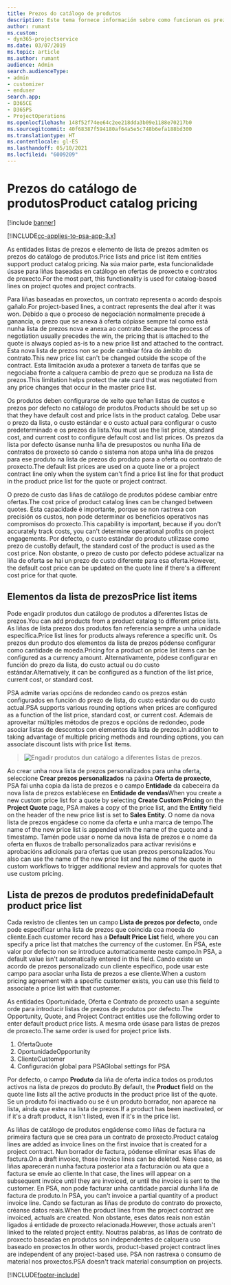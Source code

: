 ```yaml
---
title: Prezos do catálogo de produtos
description: Este tema fornece información sobre como funcionan os prezos do catálogo de produtos en Dynamics 365 Project Service Automation (PSA).
author: rumant
ms.custom:
- dyn365-projectservice
ms.date: 03/07/2019
ms.topic: article
ms.author: rumant
audience: Admin
search.audienceType:
- admin
- customizer
- enduser
search.app:
- D365CE
- D365PS
- ProjectOperations
ms.openlocfilehash: 148f52f74ee64c2ee218dda3b09e1188e70217b0
ms.sourcegitcommit: 40f68387f594180af64a5e5c748b6efa188bd300
ms.translationtype: HT
ms.contentlocale: gl-ES
ms.lasthandoff: 05/10/2021
ms.locfileid: "6009209"
---
```

# <a name="product-catalog-pricing"></a><span data-ttu-id="658b0-103">Prezos do catálogo de produtos</span><span class="sxs-lookup"><span data-stu-id="658b0-103">Product catalog pricing</span></span> 

[!include [banner](../includes/psa-now-project-operations.md)]

[!INCLUDE[cc-applies-to-psa-app-3.x](../includes/cc-applies-to-psa-app-3x.md)]


<span data-ttu-id="658b0-104">As entidades listas de prezos e elemento de lista de prezos admiten os prezos do catálogo de produtos.</span><span class="sxs-lookup"><span data-stu-id="658b0-104">Price lists and price list item entities support product catalog pricing.</span></span> <span data-ttu-id="658b0-105">Na súa maior parte, esta funcionalidade úsase para liñas baseadas en catálogo en ofertas de proxecto e contratos de proxecto.</span><span class="sxs-lookup"><span data-stu-id="658b0-105">For the most part, this functionality is used for catalog-based lines on project quotes and project contracts.</span></span>

<span data-ttu-id="658b0-106">Para liñas baseadas en proxectos, un contrato representa o acordo despois gañalo.</span><span class="sxs-lookup"><span data-stu-id="658b0-106">For project-based lines, a contract represents the deal after it was won.</span></span> <span data-ttu-id="658b0-107">Debido a que o proceso de negociación normalmente precede á ganancia, o prezo que se anexa á oferta cópiase sempre tal como está nunha lista de prezos nova e anexa ao contrato.</span><span class="sxs-lookup"><span data-stu-id="658b0-107">Because the process of negotiation usually precedes the win, the pricing that is attached to the quote is always copied as-is to a new price list and attached to the contract.</span></span> <span data-ttu-id="658b0-108">Esta nova lista de prezos non se pode cambiar fóra do ámbito do contrato.</span><span class="sxs-lookup"><span data-stu-id="658b0-108">This new price list can't be changed outside the scope of the contract.</span></span> <span data-ttu-id="658b0-109">Esta limitación axuda a protexer a tarxeta de tarifas que se negociaba fronte a calquera cambio de prezo que se produza na lista de prezos.</span><span class="sxs-lookup"><span data-stu-id="658b0-109">This limitation helps protect the rate card that was negotiated from any price changes that occur in the master price list.</span></span>

<span data-ttu-id="658b0-110">Os produtos deben configurarse de xeito que teñan listas de custos e prezos por defecto no catálogo de produtos.</span><span class="sxs-lookup"><span data-stu-id="658b0-110">Products should be set up so that they have default cost and price lists in the product catalog.</span></span> <span data-ttu-id="658b0-111">Debe usar o prezo da lista, o custo estándar e o custo actual para configurar o custo predeterminado e os prezos da lista.</span><span class="sxs-lookup"><span data-stu-id="658b0-111">You must use the list price, standard cost, and current cost to configure default cost and list prices.</span></span> <span data-ttu-id="658b0-112">Os prezos da lista por defecto úsanse nunha liña de presupostos ou nunha liña de contratos de proxecto só cando o sistema non atopa unha liña de prezos para ese produto na lista de prezos do produto para a oferta ou contrato de proxecto.</span><span class="sxs-lookup"><span data-stu-id="658b0-112">The default list prices are used on a quote line or a project contract line only when the system can't find a price list line for that product in the product price list for the quote or project contract.</span></span>

<span data-ttu-id="658b0-113">O prezo de custo das liñas de catálogo de produtos pódese cambiar entre ofertas.</span><span class="sxs-lookup"><span data-stu-id="658b0-113">The cost price of product catalog lines can be changed between quotes.</span></span> <span data-ttu-id="658b0-114">Esta capacidade é importante, porque se non rastrexa con precisión os custos, non pode determinar os beneficios operativos nas compromisos do proxecto.</span><span class="sxs-lookup"><span data-stu-id="658b0-114">This capability is important, because if you don't accurately track costs, you can't determine operational profits on project engagements.</span></span> <span data-ttu-id="658b0-115">Por defecto, o custo estándar do produto utilízase como prezo de custo</span><span class="sxs-lookup"><span data-stu-id="658b0-115">By default, the standard cost of the product is used as the cost price.</span></span> <span data-ttu-id="658b0-116">Non obstante, o prezo de custo por defecto pódese actualizar na liña de oferta se hai un prezo de custo diferente para esa oferta.</span><span class="sxs-lookup"><span data-stu-id="658b0-116">However, the default cost price can be updated on the quote line if there's a different cost price for that quote.</span></span>

## <a name="price-list-items"></a><span data-ttu-id="658b0-117">Elementos da lista de prezos</span><span class="sxs-lookup"><span data-stu-id="658b0-117">Price list items</span></span>

<span data-ttu-id="658b0-118">Pode engadir produtos dun catálogo de produtos a diferentes listas de prezos.</span><span class="sxs-lookup"><span data-stu-id="658b0-118">You can add products from a product catalog to different price lists.</span></span> <span data-ttu-id="658b0-119">As liñas de lista prezos dos produtos fan referencia sempre a unha unidade específica.</span><span class="sxs-lookup"><span data-stu-id="658b0-119">Price list lines for products always reference a specific unit.</span></span> <span data-ttu-id="658b0-120">Os prezos dun produto dos elementos da lista de prezos pódense configurar como cantidade de moeda.</span><span class="sxs-lookup"><span data-stu-id="658b0-120">Pricing for a product on price list items can be configured as a currency amount.</span></span> <span data-ttu-id="658b0-121">Alternativamente, pódese configurar en función do prezo da lista, do custo actual ou do custo estándar.</span><span class="sxs-lookup"><span data-stu-id="658b0-121">Alternatively, it can be configured as a function of the list price, current cost, or standard cost.</span></span>

<span data-ttu-id="658b0-122">PSA admite varias opcións de redondeo cando os prezos están configurados en función do prezo de lista, do custo estándar ou do custo actual.</span><span class="sxs-lookup"><span data-stu-id="658b0-122">PSA supports various rounding options when prices are configured as a function of the list price, standard cost, or current cost.</span></span> <span data-ttu-id="658b0-123">Ademais de aproveitar múltiples métodos de prezos e opcións de redondeo, pode asociar listas de descontos con elementos da lista de prezos.</span><span class="sxs-lookup"><span data-stu-id="658b0-123">In addition to taking advantage of multiple pricing methods and rounding options, you can associate discount lists with price list items.</span></span> 

> ![Engadir produtos dun catálogo a diferentes listas de prezos.](media/basic-guide-16.png)

<span data-ttu-id="658b0-125">Ao crear unha nova lista de prezos personalizados para unha oferta, seleccione **Crear prezos personalizados** na páxina **Oferta de proxecto**, PSA fai unha copia da lista de prezos e o campo **Entidade** da cabeceira da nova lista de prezos establécese en **Entidade de vendas**</span><span class="sxs-lookup"><span data-stu-id="658b0-125">When you create a new custom price list for a quote by selecting **Create Custom Pricing** on the **Project Quote** page, PSA makes a copy of the price list, and the **Entity** field on the header of the new price list is set to **Sales Entity**.</span></span> <span data-ttu-id="658b0-126">O nome da nova lista de prezos engádese co nome da oferta e unha marca de tempo.</span><span class="sxs-lookup"><span data-stu-id="658b0-126">The name of the new price list is appended with the name of the quote and a timestamp.</span></span> <span data-ttu-id="658b0-127">Tamén pode usar o nome da nova lista de prezos e o nome da oferta en fluxos de traballo personalizados para activar revisións e aprobacións adicionais para ofertas que usan prezos personalizados.</span><span class="sxs-lookup"><span data-stu-id="658b0-127">You also can use the name of the new price list and the name of the quote in custom workflows to trigger additional review and approvals for quotes that use custom pricing.</span></span>

 
## <a name="default-product-price-list"></a><span data-ttu-id="658b0-128">Lista de prezos de produtos predefinida</span><span class="sxs-lookup"><span data-stu-id="658b0-128">Default product price list</span></span>
<span data-ttu-id="658b0-129">Cada rexistro de clientes ten un campo **Lista de prezos por defecto**, onde pode especificar unha lista de prezos que coincida coa moeda do cliente.</span><span class="sxs-lookup"><span data-stu-id="658b0-129">Each customer record has a **Default Price List** field, where you can specify a price list that matches the currency of the customer.</span></span> <span data-ttu-id="658b0-130">En PSA, este valor por defecto non se introduce automaticamente neste campo.</span><span class="sxs-lookup"><span data-stu-id="658b0-130">In PSA, a default value isn't automatically entered in this field.</span></span> <span data-ttu-id="658b0-131">Cando existe un acordo de prezos personalizado cun cliente específico, pode usar este campo para asociar unha lista de prezos a ese cliente.</span><span class="sxs-lookup"><span data-stu-id="658b0-131">When a custom pricing agreement with a specific customer exists, you can use this field to associate a price list with that customer.</span></span>

<span data-ttu-id="658b0-132">As entidades Oportunidade, Oferta e Contrato de proxecto usan a seguinte orde para introducir listas de prezos de produtos por defecto.</span><span class="sxs-lookup"><span data-stu-id="658b0-132">The Opportunity, Quote, and Project Contract entities use the following order to enter default product price lists.</span></span> <span data-ttu-id="658b0-133">A mesma orde úsase para listas de prezos de proxecto.</span><span class="sxs-lookup"><span data-stu-id="658b0-133">The same order is used for project price lists.</span></span>

1.  <span data-ttu-id="658b0-134">Oferta</span><span class="sxs-lookup"><span data-stu-id="658b0-134">Quote</span></span>
2.  <span data-ttu-id="658b0-135">Oportunidade</span><span class="sxs-lookup"><span data-stu-id="658b0-135">Opportunity</span></span>
3.  <span data-ttu-id="658b0-136">Cliente</span><span class="sxs-lookup"><span data-stu-id="658b0-136">Customer</span></span>
4.  <span data-ttu-id="658b0-137">Configuración global para PSA</span><span class="sxs-lookup"><span data-stu-id="658b0-137">Global settings for PSA</span></span>

<span data-ttu-id="658b0-138">Por defecto, o campo **Produto** da liña de oferta indica todos os produtos activos na lista de prezos do produto.</span><span class="sxs-lookup"><span data-stu-id="658b0-138">By default, the **Product** field on the quote line lists all the active products in the product price list of the quote.</span></span> <span data-ttu-id="658b0-139">Se un produto foi inactivado ou se é un produto borrador, non aparece na lista, aínda que estea na lista de prezos.</span><span class="sxs-lookup"><span data-stu-id="658b0-139">If a product has been inactivated, or if it's a draft product, it isn't listed, even if it's in the price list.</span></span> 

<span data-ttu-id="658b0-140">As liñas de catálogo de produtos engádense como liñas de factura na primeira factura que se crea para un contrato de proxecto.</span><span class="sxs-lookup"><span data-stu-id="658b0-140">Product catalog lines are added as invoice lines on the first invoice that is created for a project contract.</span></span> <span data-ttu-id="658b0-141">Nun borrador de factura, pódense eliminar esas liñas de factura.</span><span class="sxs-lookup"><span data-stu-id="658b0-141">On a draft invoice, those invoice lines can be deleted.</span></span> <span data-ttu-id="658b0-142">Nese caso, as liñas aparecerán nunha factura posterior ata a facturación ou ata que a factura se envíe ao cliente.</span><span class="sxs-lookup"><span data-stu-id="658b0-142">In that case, the lines will appear on a subsequent invoice until they are invoiced, or until the invoice is sent to the customer.</span></span> <span data-ttu-id="658b0-143">En PSA, non pode facturar unha cantidade parcial dunha liña de factura de produto.</span><span class="sxs-lookup"><span data-stu-id="658b0-143">In PSA, you can't invoice a partial quantity of a product invoice line.</span></span> <span data-ttu-id="658b0-144">Cando se facturan as liñas de produto do contrato do proxecto, créanse datos reais.</span><span class="sxs-lookup"><span data-stu-id="658b0-144">When the product lines from the project contract are invoiced, actuals are created.</span></span> <span data-ttu-id="658b0-145">Non obstante, eses datos reais non están ligados á entidade de proxecto relacionada.</span><span class="sxs-lookup"><span data-stu-id="658b0-145">However, those actuals aren't linked to the related project entity.</span></span> <span data-ttu-id="658b0-146">Noutras palabras, as liñas de contrato de proxecto baseadas en produtos son independentes de calquera uso baseado en proxectos.</span><span class="sxs-lookup"><span data-stu-id="658b0-146">In other words, product-based project contract lines are independent of any project-based use.</span></span> <span data-ttu-id="658b0-147">PSA non rastrexa o consumo de material nos proxectos.</span><span class="sxs-lookup"><span data-stu-id="658b0-147">PSA doesn't track material consumption on projects.</span></span>


[!INCLUDE[footer-include](../includes/footer-banner.md)]